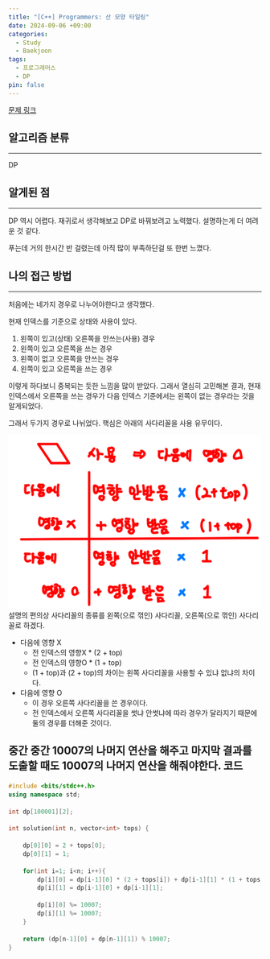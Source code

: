 ```yaml
---
title: "[C++] Programmers: 산 모양 타일링"
date: 2024-09-06 +09:00
categories:
  - Study
  - Baekjoon
tags:
  - 프로그래머스
  - DP
pin: false
---
```

 [문제 링크](https://www.acmicpc.net/problem/25379)

## 알고리즘 분류
---
DP

## 알게된 점
---
DP 역시 어렵다. 재귀로서 생각해보고 DP로 바꿔보려고 노력했다. 설명하는게 더 여려운 것 같다.

푸는데 거의 한시간 반 걸렸는데 아직 많이 부족하단걸 또 한번 느꼈다.

## 나의 접근 방법
---
처음에는 네가지 경우로 나누어야한다고 생각했다.

현재 인덱스를 기준으로 상태와 사용이 있다.
1. 왼쪽이 있고(상태) 오른쪽을 안쓰는(사용) 경우
2. 왼쪽이 있고 오른쪽을 쓰는 경우
3. 왼쪽이 없고 오른쪽을 안쓰는 경우
4. 왼쪽이 있고 오른쪽을 쓰는 경우

이렇게 하다보니 중복되는 듯한 느낌을 많이 받았다. 그래서 열심히 고민해본 결과, 현재 인덱스에서 오른쪽을 쓰는 경우가 다음 인덱스 기준에서는 왼쪽이 없는 경우라는 것을 알게되었다.

그래서 두가지 경우로 나뉘었다. 핵심은 아래의 사다리꼴을 사용 유무이다.

![](images/2024-09-09-Programmers-258705-1.png)
설명의 편의상 사다리꼴의 종류를 왼쪽(으로 꺾인) 사다리꼴, 오른쪽(으로 꺾인) 사다리꼴로 하겠다.

- 다음에 영향 X
	- 전 인덱스의 영향X * (2 + top)
	- 전 인덱스의 영향O * (1 + top)
	- (1 + top)과 (2 + top)의 차이는 왼쪽 사다리꼴을 사용할 수 있냐 없냐의 차이다.
- 다음에 영향 O
	- 이 경우 오른쪽 사다리꼴을 쓴 경우이다.
	- 전 인덱스에서 오른쪽 사다리꼴을 썻냐 안썻냐에 따라 경우가 달라지기 때문에 둘의 경우를 더해준 것이다.

중간 중간 10007의 나머지 연산을 해주고 마지막 결과를 도출할 때도 10007의 나머지 연산을 해줘야한다.
코드
---
```cpp
#include <bits/stdc++.h>
using namespace std;

int dp[100001][2];

int solution(int n, vector<int> tops) {
    
    dp[0][0] = 2 + tops[0];
    dp[0][1] = 1;
    
    for(int i=1; i<n; i++){
        dp[i][0] = dp[i-1][0] * (2 + tops[i]) + dp[i-1][1] * (1 + tops[i]);
        dp[i][1] = dp[i-1][0] + dp[i-1][1];
        
        dp[i][0] %= 10007;
        dp[i][1] %= 10007;
    }
    
    return (dp[n-1][0] + dp[n-1][1]) % 10007;
}
```